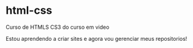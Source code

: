 # html-css
 Curso de HTMLS CS3 do curso em video

 Estou aprendendo a criar sites e agora vou gerenciar meus repositorios!
